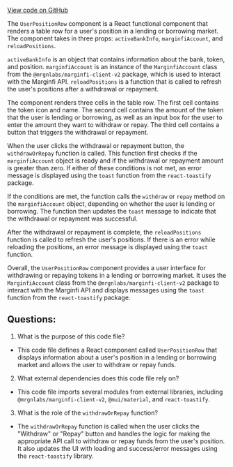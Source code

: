 [View code on GitHub](https://github.com/mrgnlabs/mrgn-ts/apps/marginfi-v2-ui/src/components/UserPositions/UserPositionRow/UserPositionRow.tsx)

The `UserPositionRow` component is a React functional component that renders a table row for a user's position in a lending or borrowing market. The component takes in three props: `activeBankInfo`, `marginfiAccount`, and `reloadPositions`.

`activeBankInfo` is an object that contains information about the bank, token, and position. `marginfiAccount` is an instance of the `MarginfiAccount` class from the `@mrgnlabs/marginfi-client-v2` package, which is used to interact with the Marginfi API. `reloadPositions` is a function that is called to refresh the user's positions after a withdrawal or repayment.

The component renders three cells in the table row. The first cell contains the token icon and name. The second cell contains the amount of the token that the user is lending or borrowing, as well as an input box for the user to enter the amount they want to withdraw or repay. The third cell contains a button that triggers the withdrawal or repayment.

When the user clicks the withdrawal or repayment button, the `withdrawOrRepay` function is called. This function first checks if the `marginfiAccount` object is ready and if the withdrawal or repayment amount is greater than zero. If either of these conditions is not met, an error message is displayed using the `toast` function from the `react-toastify` package.

If the conditions are met, the function calls the `withdraw` or `repay` method on the `marginfiAccount` object, depending on whether the user is lending or borrowing. The function then updates the `toast` message to indicate that the withdrawal or repayment was successful.

After the withdrawal or repayment is complete, the `reloadPositions` function is called to refresh the user's positions. If there is an error while reloading the positions, an error message is displayed using the `toast` function.

Overall, the `UserPositionRow` component provides a user interface for withdrawing or repaying tokens in a lending or borrowing market. It uses the `MarginfiAccount` class from the `@mrgnlabs/marginfi-client-v2` package to interact with the Marginfi API and displays messages using the `toast` function from the `react-toastify` package.

## Questions:

1.  What is the purpose of this code file?

- This code file defines a React component called `UserPositionRow` that displays information about a user's position in a lending or borrowing market and allows the user to withdraw or repay funds.

2. What external dependencies does this code file rely on?

- This code file imports several modules from external libraries, including `@mrgnlabs/marginfi-client-v2`, `@mui/material`, and `react-toastify`.

3. What is the role of the `withdrawOrRepay` function?

- The `withdrawOrRepay` function is called when the user clicks the "Withdraw" or "Repay" button and handles the logic for making the appropriate API call to withdraw or repay funds from the user's position. It also updates the UI with loading and success/error messages using the `react-toastify` library.
